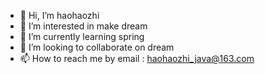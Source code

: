 - 👋 Hi, I’m haohaozhi
- 👀 I’m interested in make dream
- 🌱 I’m currently learning spring
- 💞️ I’m looking to collaborate on dream
- 📫 How to reach me by email : haohaozhi_java@163.com
